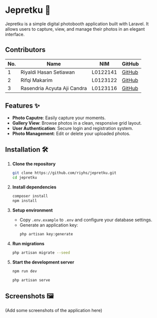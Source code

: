 # Jepretku 📸

Jepretku is a simple digital photobooth application built with Laravel. It allows users to capture, view, and manage their photos in an elegant interface.

## Contributors
| No. | Name                      | NIM            |GitHub               |
|----|---------------------------|--------------------|--------------------|
| 1  | Riyaldi Hasan Setiawan | L0122141 | [GitHub](https://github.com/riyhs) | 
| 2  | Rifqi Makarim | L0123122 | [GitHub](https://github.com/RifqiMakarim) |
| 3  | Rasendria Acyuta Aji Candra | L0123116 | [GitHub](https://github.com/rasengasukacoding) |

## Features ✨

- **Photo Caputre**: Easily capture your moments.
- **Gallery View**: Browse photos in a clean, responsive grid layout.
- **User Authentication**: Secure login and registration system.
- **Photo Management**: Edit or delete your uploaded photos.

## Installation 🛠️

1. **Clone the repository**
   ```bash
   git clone https://github.com/riyhs/jepretku.git
   cd jepretku
   ```

2. **Install dependencies**
   ```bash
   composer install
   npm install
   ```

3. **Setup environment**
   - Copy `.env.example` to `.env` and configure your database settings.
   - Generate an application key:
     ```bash
     php artisan key:generate
     ```

4. **Run migrations**
   ```bash
   php artisan migrate --seed
   ```

5. **Start the development server**
   ```bash
   npm run dev
   ```
   ```bash
   php artisan serve
   ```

## Screenshots 🖼️

(Add some screenshots of the application here)

